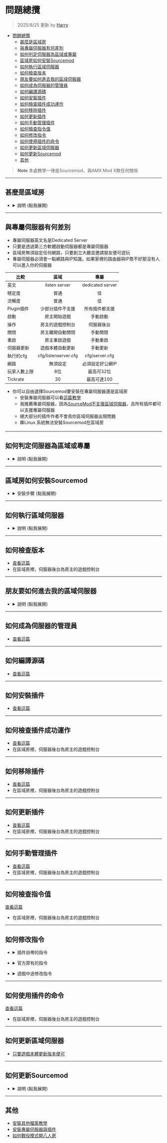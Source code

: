 # 問題總攬
> 2025/8/25 更新 by [Harry](https://steamcommunity.com/profiles/76561198026784913)
- [問題總攬](#問題總攬)
  - [甚麼是區域房](#甚麼是區域房)
  - [與專屬伺服器有何差別](#與專屬伺服器有何差別)
  - [如何判定伺服器為區域或專屬](#如何判定伺服器為區域或專屬)
  - [區域房如何安裝Sourcemod](#區域房如何安裝sourcemod)
  - [如何執行區域伺服器](#如何執行區域伺服器)
  - [如何檢查版本](#如何檢查版本)
  - [朋友要如何進去我的區域伺服器](#朋友要如何進去我的區域伺服器)
  - [如何成為伺服器的管理員](#如何成為伺服器的管理員)
  - [如何編譯源碼](#如何編譯源碼)
  - [如何安裝插件](#如何安裝插件)
  - [如何檢查插件成功運作](#如何檢查插件成功運作)
  - [如何移除插件](#如何移除插件)
  - [如何更新插件](#如何更新插件)
  - [如何手動管理插件](#如何手動管理插件)
  - [如何檢查指令值](#如何檢查指令值)
  - [如何修改指令](#如何修改指令)
  - [如何使用插件的命令](#如何使用插件的命令)
  - [如何更新區域伺服器](#如何更新區域伺服器)
  - [如何更新Sourcemod](#如何更新Sourcemod)
  - [其他](#其他)
> __Note__ 本處教學一律是Sourcemod，與AMX Mod X無任何關係
- - - -
## 甚麼是區域房
* <details><summary>說明 (點我展開)</summary>

   * 區域房也叫區域伺服器、本地房、本地服，英文名Listen Server
   * 從遊戲中創建房間->主持區域伺服器、開始玩單人遊戲、指令開房都是區域房
   <br/>![image](image/1.jpg)

   * 創建房間的房主就是伺服器，伺服器就是房主
      * 只要房主離開遊戲，伺服器就會不存在，所有人都會彈回大廳
      * 房主使用過多的模組或修改大幅度的網路參數會影響整個伺服器
      * 換句話說，伺服器是否流暢與穩定取決於房主的自家網路跟遊戲
</details>

- - - -
## 與專屬伺服器有何差別
- 專屬伺服器英文名是Dedicated Server
- 只要是透過第三方軟體啟動伺服器都是專屬伺服器
- 區域房無須設定任何網路，只要創立大廳並邀請朋友便可遊玩
- 專屬伺服器必須會一點網路與IP知識，如果家裡的路由器與IP喬不好那沒有人可以進入你的伺服器

| 比較        	 | 區域           		| 專屬            |
| -------------  |:-----------------:|:-------------:|
| 英文        	 | listen server    	| 	dedicated server |
| 穩定度         | 普通      					|   佳         |
| 流暢度         | 普通      					|   佳         |
| Plugin插件     | 少部分插件不支援     |  所有插件都支援 |
| 啟動         | 房主開始遊戲    	   |   手動啟動  |
| 操作         | 房主的遊戲控制台    	|   伺服器後台  |
| 關閉         | 房主離開自動關閉    	|   手動關閉  |
| 重啟         | 房主重啟遊戲    	    |   手動重啟  |
| 伺服器更新      | 遊戲本體自動更新    		|  手動更新  |
| 執行的cfg      | cfg/listenserver.cfg |   cfg/server.cfg |
| 網路         | 無須設定           |   必須設定好公網IP |
| 玩家人數上限    | 8位    						|   最高可32位  |
| Tickrate       | 30    						|   最高可達100  |

- 你可以自由選擇Sourcemod要安裝在專屬伺服器還是區域房
	- 安裝專屬伺服器可以看[這篇教學](/Tutorial_教學區/Chinese_繁體中文/Server/安裝伺服器與插件/README.md)
	- 我推薦專屬伺服器，因為[SourceMod不支援區域伺服器](/Questions_問題區/Chinese_繁體中文/伺服器/README.md#sourcemod支援區域伺服器嗎)，且所有插件都可以支援專屬伺服器
	- 絕大部分的插件作者不會鳥你區域伺服器出現問題
	- 🟥Linux 系統無法安裝Sourcemod在區域房

- - - -
## 如何判定伺服器為區域或專屬
* <details><summary>說明 (點我展開)</summary>

   * 進入遊戲之後打開遊戲的控制台，打上```status```
      * [如何開啟遊戲控制台](/Tutorial_教學區/Chinese_繁體中文/Game/README.md#如何開啟遊戲控制台)
      ```php
      ] status
      hostname: Resident Evil
      version : 2.2.2.5 8705 insecure  
      udp/ip  : 192.168.50.106:27015 [ public n/a ]
      os      : Windows Listen
      map     : c10m2_drainage at ( -11074, -9007, -529 )
      players : 1 humans, 0 bots (4 max) (not hibernating) (unreserved)
      ```
   * 查看**os**那一行, **Listen**為區域伺服器，**Dedicated**為專屬伺服器
</details>

- - - -
## 區域房如何安裝Sourcemod
* <details><summary>安裝步驟 (點我展開)</summary>

   1. 先打開[你的遊戲主目錄的資料夾](/Tutorial_教學區/Chinese_繁體中文/Game/README.md#打開遊戲主目錄的資料夾)

   2. [Sourcemod](https://www.sourcemod.net/downloads.php?branch=stable)下載最新版本的安裝包
      - 窗戶圖案的是Windows系統，企鵝圖案的是Linux系統，蘋果圖案的是macOs系統，選擇Windows系統下載即可
      - 紅色圖案代表此版本尚未支援該系統平台
      - [不要下載Dev版本](/Questions_問題區/Chinese_繁體中文/伺服器/README.md#為什麼sourcemod下載有分兩種)
      <br/>![image](image/2.jpg)

   3. [MetaMod](https://www.sourcemm.net/downloads.php?branch=stable)下載最新版本的安裝包
      - 窗戶圖案的是Windows系統，企鵝圖案的是Linux系統，蘋果圖案的是macOs系統，選擇Windows系統下載即可
      - 紅色圖案代表此版本尚未支援該系統平台
      <br/>![image](image/3.jpg)
   
   4. 將所有檔案解壓縮到遊戲本體路徑上，最後會看起來如圖片所示 (注意路徑)
      <br/>![image](image/4.jpg)
      <br/>![image](image/5.jpg)

   5. 到[sourcemm.net vdf](https://www.sourcemm.net/vdf)，選擇相對應的遊戲，然後點擊"Generate medamod.vtf"，下載metamod.vtf到addons資料夾上覆蓋原有的檔案
      <br/>![image](image/6.jpg)
      <br/>![image](image/7.jpg)
</details>

- - - -
## 如何執行區域伺服器
* <details><summary>說明 (點我展開)</summary>

   1. 依照圖片指示在遊戲啟動選項輸入-insecure
      <br/>![image](image/8.jpg)

   2. 啟動遊戲，看到警告訊息正常的，請按確定繼續
      <br/>![image](image/9.jpg)

   3. 接下來
      * 法一：單人遊戲
      * 法二：指令開房，打開遊戲控制台輸入```map xxxx```
         * ```xxxx``` 為地圖名
         * [如何開啟遊戲控制台](/Tutorial_教學區/Chinese_繁體中文/Game/README.md#如何開啟遊戲控制台)
      * 法三：創建大廳 => 伺服器類型選擇 "區域伺服器" => 開始遊戲
      <br/>![image](image/10.jpg)

   4. 檢查Sourcemod是否有正常運作
      * 按下~鍵打開控制台，輸入```sm version```，沒有出現如下圖所示的內容代表前面的步驟有誤，請檢查
      <br/>![image](image/11.jpg)
      
   > __Warning__
   > * 要關掉Sourcemod與插件直接在啟動選項刪除-insecure
   > * 啟動選項輸入-insecure會導致你無法進入有VAC保護的伺服器
</details>

- - - -
## 如何檢查版本
* [查看這篇](/Tutorial_教學區/Chinese_繁體中文/Server/安裝伺服器與插件/README.md#如何檢查版本)
* 在區域房裡，伺服器後台為房主的遊戲控制台

- - - -
## 朋友要如何進去我的區域伺服器
* <details><summary>說明 (點我展開)</summary>

   1. 創建大廳
   2. 邀請朋友
   3. 開始遊戲
   4. 或自己開單機模式
</details>

- - - -
## 如何成為伺服器的管理員
* [查看這篇](/Tutorial_教學區/Chinese_繁體中文/Server/安裝伺服器與插件/README.md#如何成為伺服器的管理員)
	 
- - - -
## 如何編譯源碼
* [查看這篇](/Tutorial_教學區/Chinese_繁體中文/Server/安裝伺服器與插件/README.md#如何編譯源碼)
 
- - - -
## 如何安裝插件
* [查看這篇](/Tutorial_教學區/Chinese_繁體中文/Server/安裝伺服器與插件/README.md#如何安裝插件)

- - - -
## 如何檢查插件成功運作
* [查看這篇](/Tutorial_教學區/Chinese_繁體中文/Server/安裝伺服器與插件/README.md#如何檢查插件成功運作)
* 在區域房裡，伺服器後台為房主的遊戲控制台

- - - -
## 如何移除插件
* [查看這篇](/Tutorial_教學區/Chinese_繁體中文/Server/安裝伺服器與插件/README.md#如何移除插件)
* 在區域房裡，伺服器後台為房主的遊戲控制台
- - - -
## 如何更新插件
* [查看這篇](/Tutorial_教學區/Chinese_繁體中文/Server/安裝伺服器與插件/README.md#如何更新插件)
* 在區域房裡，伺服器後台為房主的遊戲控制台

- - - -
## 如何手動管理插件
* [查看這篇](/Tutorial_教學區/Chinese_繁體中文/Server/安裝伺服器與插件/README.md#如何手動管理插件)
* 在區域房裡，伺服器後台為房主的遊戲控制台

- - - -
## 如何檢查指令值
[查看這篇](/Tutorial_教學區/Chinese_繁體中文/Server/安裝伺服器與插件/README.md#如何檢查指令值)
* 在區域房裡，伺服器後台為房主的遊戲控制台

- - - -
## 如何修改指令
* <details><summary>插件自帶的指令</summary>

   * 有自動產生相對應的.cfg文件
      1. cfg\sourcemod\ 打開對應的.cfg文件－＞修改指令－＞儲存
      2. 切換地圖或重啟遊戲<br/>

   * 沒有自動產生相對應的.cfg文件
      1. cfg\listenserver.cfg 寫入指令－＞儲存
         * 如果沒有listenserver.cfg檔案可以創建
      2. 切換地圖或重啟遊戲
   > __Note__ 有的插件會自動產生.cfg文件，有的插件即使自帶指令也不會產生.cfg文件，全看原作者心情
</details>

* <details><summary>官方原有的指令</summary>

   1. cfg\listenserver.cfg 寫入指令－＞儲存
      * 如果沒有listenserver.cfg檔案可以創建
   2. 切換地圖或重啟遊戲
   > __Note__ 有些官方指令需要加上sm_cvar 才會生效，譬如```sm_cvar sb_stop 1```
</details>

* <details><summary>遊戲中途修改指令</summary>

  * 法一：遊戲內管理員在控制台輸入指令與修改值，前面加上```sm_cvar```
    ```php
    ] sm_cvar a4d_always_force_bosses 1
    ```
  * 法二：遊戲內管理員在聊天視窗輸入指令與修改值，前面加上```!cvar```
    ```php
      Harry : !cvar a4d_always_force_bosses 1
    ```
   > __Warning__ 即使遊戲中途修改指令，載入下一張地圖之後指令可能會恢復原狀，請善用.cfg文件修改指令
</details>

- - - -
## 如何使用插件的命令
[查看這篇](/Tutorial_教學區/Chinese_繁體中文/Server/安裝伺服器與插件/README.md#如何使用插件的命令)
* 在區域房裡，伺服器後台為房主的遊戲控制台

- - - -
## 如何更新區域伺服器
* [只要遊戲本體更新版本便可](/Tutorial_教學區/Chinese_繁體中文/Game/README.md#驗證遊戲檔案的完整性)

- - - -
## 如何更新Sourcemod
* <details><summary>說明 (點我展開)</summary>

   1. 先備份
         * ```cfg/sourcemod```內的所有cfg文件
         * ```sourcemod/scripting```內的所有源碼
         * ```sourcemod/data```內的所有文件
         * ```sourcemod/configs```內的所有文件
   2. 刪除```addons```資料夾，請全部打掉重練
      * 重新安裝Sourcemod與Metamod
   3. 重新安裝所有插件
      * 必要時，請自己上網查看插件是否有更新
      * 建議一律下載最新版本的插件並更新
      * 建議保留源碼並自己編譯
</details> 

- - - -
## 其他
* [安裝其他檔案教學](/Tutorial_教學區/Chinese_繁體中文/Server/安裝其他檔案教學/README.md)
* [安裝專屬伺服器與插件](/Tutorial_教學區/Chinese_繁體中文/Server/安裝伺服器與插件/README.md)
* [如何戰役模式開八人房](/Tutorial_教學區/Chinese_繁體中文/Game/L4D2/8位玩家遊玩戰役模式)
